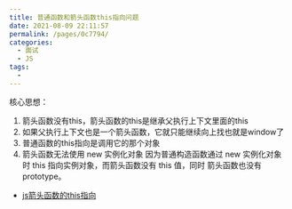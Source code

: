 ```yaml
---
title: 普通函数和箭头函数this指向问题
date: 2021-08-09 22:11:57
permalink: /pages/0c7794/
categories:
  - 面试
  - JS
tags:
  - 
---
```





核心思想：
1. 箭头函数没有this，箭头函数的this是继承父执行上下文里面的this
2. 如果父执行上下文也是一个箭头函数，它就只能继续向上找也就是window了
3. 普通函数的this指向是调用它的那个对象
4. 箭头函数无法使用 new 实例化对象 因为普通构造函数通过 new 实例化对象时 this 指向实例对象，而箭头函数没有 this 值，同时 箭头函数也没有 prototype。
<!-- more -->





- [js箭头函数的this指向](https://blog.csdn.net/weixin_42519137/article/details/88053339)

